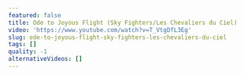 ```yaml
---
featured: false
title: Ode to Joyous Flight (Sky Fighters/Les Chevaliers du Ciel)
video: 'https://www.youtube.com/watch?v=T_VtgDfL3Eg'
slug: ode-to-joyous-flight-sky-fighters-les-chevaliers-du-ciel
tags: []
quality: -1
alternativeVideos: []
---
```


